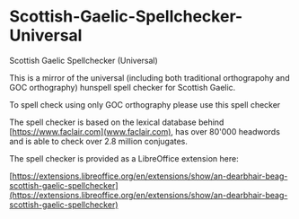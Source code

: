 # Scottish-Gaelic-Spellchecker-Universal
Scottish Gaelic Spellchecker (Universal)

This is a mirror of the universal (including both traditional orthograpohy and GOC orthography) hunspell spell checker for Scottish Gaelic.

To spell check using only GOC orthography please use this spell checker

The spell checker is based on the lexical database behind [https://www.faclair.com](www.faclair.com), has over 80'000 headwords and is able to check over 2.8 million conjugates.

The spell checker is provided as a LibreOffice extension here:

[https://extensions.libreoffice.org/en/extensions/show/an-dearbhair-beag-scottish-gaelic-spellchecker](https://extensions.libreoffice.org/en/extensions/show/an-dearbhair-beag-scottish-gaelic-spellchecker)
